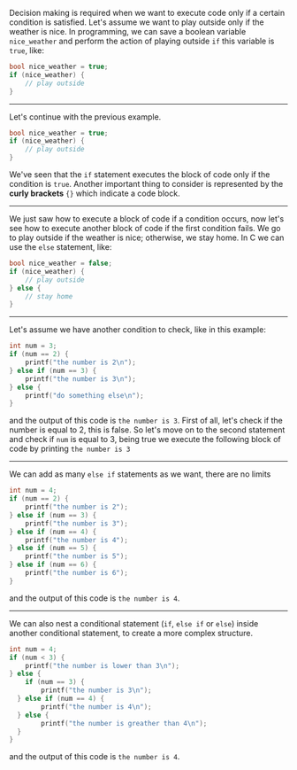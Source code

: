 Decision making is required when we want to execute code only if a certain condition is satisfied.
Let's assume we want to play outside only if the weather is nice.
In programming, we can save a boolean variable `nice_weather` and perform the action of playing outside `if` this variable is `true`, like:
```c
bool nice_weather = true;
if (nice_weather) {
    // play outside
}
```

---

Let's continue with the previous example.
```c
bool nice_weather = true;
if (nice_weather) {
    // play outside
}
```
We've seen that the `if` statement executes the block of code only if the condition is `true`.
Another important thing to consider is represented by the **curly brackets** `{}` which indicate a code block.

---

We just saw how to execute a block of code if a condition occurs, now let's see how to execute another block of code if the first condition fails.
We go to play outside if the weather is nice; otherwise, we stay home.
In C we can use the `else` statement, like:
```c
bool nice_weather = false;
if (nice_weather) {
    // play outside
} else {
    // stay home
}
```

---

Let's assume we have another condition to check, like in this example:
```c
int num = 3;
if (num == 2) {
    printf("the number is 2\n");
} else if (num == 3) {
    printf("the number is 3\n");
} else {
    printf("do something else\n");
}
```
and the output of this code is `the number is 3`.
First of all, let's check if the number is equal to 2, this is false.
So let's move on to the second statement and check if `num` is equal to 3, being true we execute the following block of code by printing `the number is 3`

---

We can add as many `else if` statements as we want, there are no limits
```c
int num = 4;
if (num == 2) {
    printf("the number is 2");
} else if (num == 3) {
    printf("the number is 3");
} else if (num == 4) {
    printf("the number is 4");
} else if (num == 5) {
    printf("the number is 5");
} else if (num == 6) {
    printf("the number is 6");
}
```
and the output of this code is `the number is 4`.

---

We can also nest a conditional statement (`if`, `else if` or `else`) inside another conditional statement, to create a more complex structure.
```c
int num = 4;
if (num < 3) {
    printf("the number is lower than 3\n");
} else {
    if (num == 3) {
        printf("the number is 3\n");
  } else if (num == 4) {
        printf("the number is 4\n");
  } else {
        printf("the number is greather than 4\n");
  }
}
```
and the output of this code is `the number is 4`.

